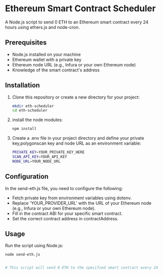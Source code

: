 # Ethereum Smart Contract Scheduler

A Node.js script to send 0 ETH to an Ethereum smart contract every 24 hours using ethers.js and node-cron.

## Prerequisites

- Node.js installed on your machine
- Ethereum wallet with a private key
- Ethereum node URL (e.g., Infura or your own Ethereum node)
- Knowledge of the smart contract's address

## Installation

1. Clone this repository or create a new directory for your project:

   ```bash
   mkdir eth-scheduler
   cd eth-scheduler


2. install the node modules:
 
   ```bash
   npm install
   

3. Create a .env file in your project directory and define your private key,polygonscan key and node URL as an environment variable:
   ```bash
   PRIVATE_KEY=YOUR_PRIVATE_KEY_HERE
   SCAN_API_KEY=YOUR_API_KEY
   NODE_URL=YOUR_NODE_URL

## Configuration
In the send-eth.js file, you need to configure the following:

- Fetch private key from environment variables using dotenv.
- Replace 'YOUR_PROVIDER_URL' with the URL of your Ethereum node (e.g., Infura or your own Ethereum node).
- Fill in the contract ABI for your specific smart contract.
- Set the correct contract address in contractAddress.

## Usage
Run the script using Node.js:
   ```bash
   node send-eth.js


# This script will send 0 ETH to the specified smart contract every 24 hours with a custom gasLimit and an optimal gasPrice.
